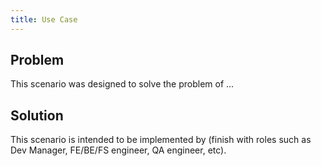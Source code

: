 ```yaml
---
title: Use Case
---
```


## Problem

This scenario was designed to solve the problem of ...


## Solution 
This scenario is intended to be implemented by (finish with roles such as Dev Manager, FE/BE/FS engineer, QA engineer, etc).

